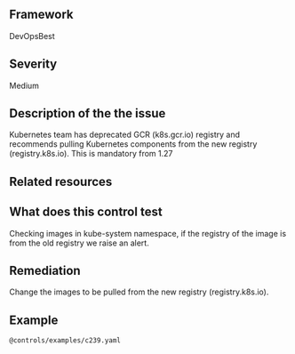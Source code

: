 ## Framework
DevOpsBest
 
## Severity
Medium

## Description of the the issue
Kubernetes team has deprecated GCR (k8s.gcr.io) registry and recommends pulling Kubernetes components from the new registry (registry.k8s.io). This is mandatory from 1.27
 
## Related resources

## What does this control test
Checking images in kube-system namespace, if the registry of the image is from the old registry we raise an alert.
 
## Remediation
Change the images to be pulled from the new registry (registry.k8s.io).
 
## Example
```
@controls/examples/c239.yaml
```
